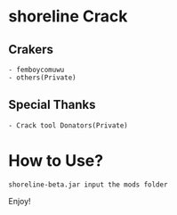 # shoreline Crack
## Crakers
    - femboycomuwu
    - others(Private)
## Special Thanks
    - Crack tool Donators(Private)
# How to Use?
    shoreline-beta.jar input the mods folder

Enjoy!
